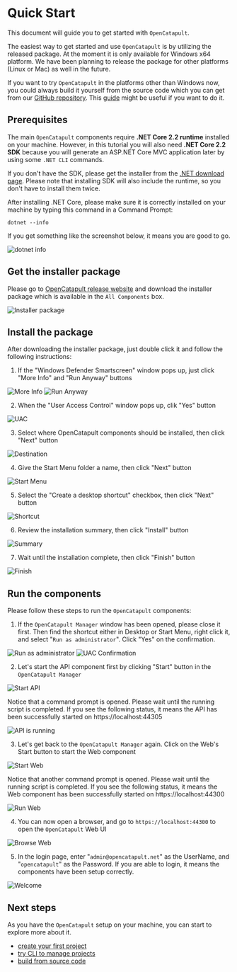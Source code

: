 # Quick Start

This document will guide you to get started with `OpenCatapult`.

The easiest way to get started and use `OpenCatapult` is by utilizing the released package. At the moment it is only available for Windows x64 platform. We have been planning to release the package for other platforms (Linux or Mac) as well in the future.

If you want to try `OpenCatapult` in the platforms other than Windows now, you could always build it yourself from the source code which you can get from our [GitHub repository](https://github.com/Polyrific-Inc/OpenCatapult). This [guide](../dev-guides/build-code.md) might be useful if you want to do it.

## Prerequisites

The main `OpenCatapult` components require **.NET Core 2.2 runtime** installed on your machine. However, in this tutorial you will also need **.NET Core 2.2 SDK** because you will generate an ASP.NET Core MVC application later by using some `.NET CLI` commands.

If you don't have the SDK, please get the installer from the [.NET download page](https://dotnet.microsoft.com/download). Please note that installing SDK will also include the runtime, so you don't have to install them twice.

After installing .NET Core, please make sure it is correctly installed on your machine by typing this command in a Command Prompt:

```
dotnet --info
```

If you get something like the screenshot below, it means you are good to go.

![dotnet info](../img/dotnet_info.jpg)

## Get the installer package

Please go to [OpenCatapult release website](https://releases.opencatapult.net) and download the installer package which is available in the `All Components` box.

![Installer package](../img/oc_installer_package.png)

## Install the package

After downloading the installer package, just double click it and follow the following instructions:
1) If the "Windows Defender Smartscreen" window pops up, just click "More Info" and "Run Anyway" buttons

![More Info](../img/win_defender_smartscreen.png)
![Run Anyway](../img/win_defender_smartscreen_2.png)

2) When the "User Access Control" window pops up, clik "Yes" button

![UAC](../img/uac-confirm.jpg)

3) Select where OpenCatapult components should be installed, then click "Next" button

![Destination](../img/install_destination.png)

4) Give the Start Menu folder a name, then click "Next" button

![Start Menu](../img/install_startmenu.png)

5) Select the "Create a desktop shortcut" checkbox, then click "Next" button

![Shortcut](../img/install_shortcut.png)

6) Review the installation summary, then click "Install" button

![Summary](../img/install_summary.png)

7) Wait until the installation complete, then click "Finish" button

![Finish](../img/install_finish.png)

## Run the components

Please follow these steps to run the `OpenCatapult` components:

1) If the `OpenCatapult Manager` window has been opened, please close it first. Then find the shortcut either in Desktop or Start Menu, right click it, and select "`Run as administrator`". Click "Yes" on the confirmation.

![Run as administrator](../img/run-admin.jpg)
![UAC Confirmation](../img/run-manager-admin.png)

2) Let's start the API component first by clicking "Start" button in the `OpenCatapult Manager`

![Start API](../img/ocmanager_startapi.png)

Notice that a command prompt is opened. Please wait until the running script is completed. If you see the following status, it means the API has been successfully started on https://localhost:44305

![API is running](../img/run_ocapi.jpg)

3) Let's get back to the `OpenCatapult Manager` again. Click on the Web's Start button to start the Web component

![Start Web](../img/ocmanager_startweb.png)

Notice that another command prompt is opened. Please wait until the running script is completed. If you see the following status, it means the Web component has been successfully started on https://localhost:44300

![Run Web](../img/run_ocweb.jpg)

4) You can now open a browser, and go to `https://localhost:44300` to open the `OpenCatapult` Web UI

![Browse Web](../img/browser_web.jpg)

5) In the login page, enter "`admin@opencatapult.net`" as the UserName, and "`opencatapult`" as the Password. If you are able to login, it means the components have been setup correctly.

![Welcome](../img/welcome.jpg)

## Next steps

As you have the `OpenCatapult` setup on your machine, you can start to explore more about it.

- [create your first project](../user-guides/create-first-project-web.md)
- [try CLI to manage projects](../user-guides/projects.md)
- [build from source code](../dev-guides/build-code.md)